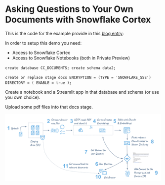 # Asking Questions to Your Own Documents with Snowflake Cortex

This is the code for the example provide in this [blog entry](https://carlos-carrero-marin.medium.com/asking-questions-to-your-own-documents-with-snowflake-cortex-56c67922bed8): 

In order to setup this demo you need:

- Access to Snowflake Cortex
- Access to Snowflake Notebooks (both in Private Preview)

`create database CC_DOCUMENTS;
create schema data2;`

`create or replace stage docs ENCRYPTION = (TYPE = 'SNOWFLAKE_SSE') DIRECTORY = ( ENABLE = true );
`

Create a notebook and a Streamlit app in that database and schema (or use you own choice).

Upload some pdf files into that docs stage.

![Flow](Fig1.png)
